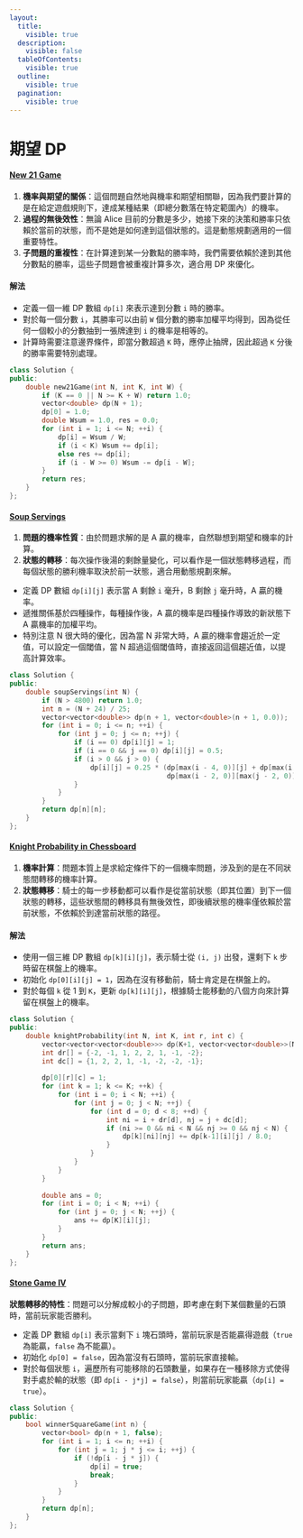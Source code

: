 ```yaml
---
layout:
  title:
    visible: true
  description:
    visible: false
  tableOfContents:
    visible: true
  outline:
    visible: true
  pagination:
    visible: true
---
```


# 期望 DP

#### [New 21 Game](https://leetcode.com/problems/new-21-game)

1. **機率與期望的關係**：這個問題自然地與機率和期望相關聯，因為我們要計算的是在給定遊戲規則下，達成某種結果（即總分數落在特定範圍內）的機率。
2. **過程的無後效性**：無論 Alice 目前的分數是多少，她接下來的決策和勝率只依賴於當前的狀態，而不是她是如何達到這個狀態的。這是動態規劃適用的一個重要特性。
3. **子問題的重複性**：在計算達到某一分數點的勝率時，我們需要依賴於達到其他分數點的勝率，這些子問題會被重複計算多次，適合用 DP 來優化。

#### 解法

* 定義一個一維 DP 數組 `dp[i]` 來表示達到分數 `i` 時的勝率。
* 對於每一個分數 `i`，其勝率可以由前 `W` 個分數的勝率加權平均得到，因為從任何一個較小的分數抽到一張牌達到 `i` 的機率是相等的。
* 計算時需要注意邊界條件，即當分數超過 `K` 時，應停止抽牌，因此超過 `K` 分後的勝率需要特別處理。

```cpp
class Solution {
public:
    double new21Game(int N, int K, int W) {
        if (K == 0 || N >= K + W) return 1.0;
        vector<double> dp(N + 1);
        dp[0] = 1.0;
        double Wsum = 1.0, res = 0.0;
        for (int i = 1; i <= N; ++i) {
            dp[i] = Wsum / W;
            if (i < K) Wsum += dp[i];
            else res += dp[i];
            if (i - W >= 0) Wsum -= dp[i - W];
        }
        return res;
    }
};

```

#### [Soup Servings](https://leetcode.com/problems/soup-servings)

1. **問題的機率性質**：由於問題求解的是 A 贏的機率，自然聯想到期望和機率的計算。
2. **狀態的轉移**：每次操作後湯的剩餘量變化，可以看作是一個狀態轉移過程，而每個狀態的勝利機率取決於前一狀態，適合用動態規劃來解。

* 定義 DP 數組 `dp[i][j]` 表示當 A 剩餘 `i` 毫升，B 剩餘 `j` 毫升時，A 贏的機率。
* 遞推關係基於四種操作，每種操作後，A 贏的機率是四種操作導致的新狀態下 A 贏機率的加權平均。
* 特別注意 N 很大時的優化，因為當 N 非常大時，A 贏的機率會趨近於一定值，可以設定一個閾值，當 N 超過這個閾值時，直接返回這個趨近值，以提高計算效率。

```cpp
class Solution {
public:
    double soupServings(int N) {
        if (N > 4800) return 1.0; 
        int n = (N + 24) / 25;
        vector<vector<double>> dp(n + 1, vector<double>(n + 1, 0.0));
        for (int i = 0; i <= n; ++i) {
            for (int j = 0; j <= n; ++j) {
                if (i == 0) dp[i][j] = 1;
                if (i == 0 && j == 0) dp[i][j] = 0.5;
                if (i > 0 && j > 0) {
                    dp[i][j] = 0.25 * (dp[max(i - 4, 0)][j] + dp[max(i - 3, 0)][max(j - 1, 0)] +
                                       dp[max(i - 2, 0)][max(j - 2, 0)] + dp[max(i - 1, 0)][max(j - 3, 0)]);
                }
            }
        }
        return dp[n][n];
    }
};
```

#### [Knight Probability in Chessboard](https://leetcode.com/problems/knight-probability-in-chessboard)

1. **機率計算**：問題本質上是求給定條件下的一個機率問題，涉及到的是在不同狀態間轉移的機率計算。
2. **狀態轉移**：騎士的每一步移動都可以看作是從當前狀態（即其位置）到下一個狀態的轉移，這些狀態間的轉移具有無後效性，即後續狀態的機率僅依賴於當前狀態，不依賴於到達當前狀態的路徑。

#### 解法

* 使用一個三維 DP 數組 `dp[k][i][j]`，表示騎士從 `(i, j)` 出發，還剩下 `k` 步時留在棋盤上的機率。
* 初始化 `dp[0][i][j] = 1`，因為在沒有移動前，騎士肯定是在棋盤上的。
* 對於每個 `k` 從 1 到 `K`，更新 `dp[k][i][j]`，根據騎士能移動的八個方向來計算留在棋盤上的機率。

```cpp
class Solution {
public:
    double knightProbability(int N, int K, int r, int c) {
        vector<vector<vector<double>>> dp(K+1, vector<vector<double>>(N, vector<double>(N, 0)));
        int dr[] = {-2, -1, 1, 2, 2, 1, -1, -2};
        int dc[] = {1, 2, 2, 1, -1, -2, -2, -1};
        
        dp[0][r][c] = 1; 
        for (int k = 1; k <= K; ++k) {
            for (int i = 0; i < N; ++i) {
                for (int j = 0; j < N; ++j) {
                    for (int d = 0; d < 8; ++d) {
                        int ni = i + dr[d], nj = j + dc[d];
                        if (ni >= 0 && ni < N && nj >= 0 && nj < N) { 
                            dp[k][ni][nj] += dp[k-1][i][j] / 8.0; 
                        }
                    }
                }
            }
        }
        
        double ans = 0;
        for (int i = 0; i < N; ++i) {
            for (int j = 0; j < N; ++j) {
                ans += dp[K][i][j]; 
            }
        }
        return ans;
    }
};
```

#### [Stone Game IV](https://leetcode.com/problems/stone-game-iv)

**狀態轉移的特性**：問題可以分解成較小的子問題，即考慮在剩下某個數量的石頭時，當前玩家能否勝利。

* 定義 DP 數組 `dp[i]` 表示當剩下 `i` 塊石頭時，當前玩家是否能贏得遊戲（`true` 為能贏，`false` 為不能贏）。
* 初始化 `dp[0] = false`，因為當沒有石頭時，當前玩家直接輸。
* 對於每個狀態 `i`，遍歷所有可能移除的石頭數量，如果存在一種移除方式使得對手處於輸的狀態（即 `dp[i - j*j] = false`），則當前玩家能贏（`dp[i] = true`）。

```cpp
class Solution {
public:
    bool winnerSquareGame(int n) {
        vector<bool> dp(n + 1, false);
        for (int i = 1; i <= n; ++i) {
            for (int j = 1; j * j <= i; ++j) {
                if (!dp[i - j * j]) { 
                    dp[i] = true;
                    break;
                }
            }
        }
        return dp[n];
    }
};
```
